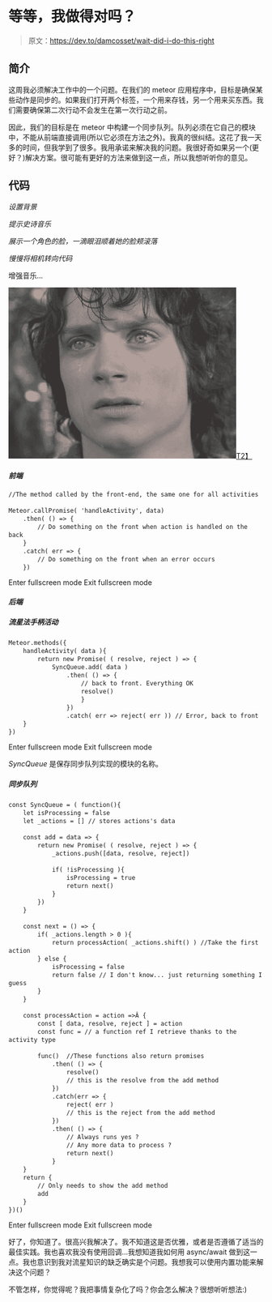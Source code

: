 # 等等，我做得对吗？

> 原文：<https://dev.to/damcosset/wait-did-i-do-this-right>

## 简介

这周我必须解决工作中的一个问题。在我们的 meteor 应用程序中，目标是确保某些动作是同步的。如果我们打开两个标签，一个用来存钱，另一个用来买东西。我们需要确保第二次行动不会发生在第一次行动之前。

因此，我们的目标是在 meteor 中构建一个同步队列。队列必须在它自己的模块中，不能从前端直接调用(所以它必须在方法之外)。我真的很纠结。这花了我一天多的时间，但我学到了很多。我用承诺来解决我的问题。我很好奇如果另一个(更好？)解决方案。很可能有更好的方法来做到这一点，所以我想听听你的意见。

## 代码

*设置背景*

*提示史诗音乐*

*展示一个角色的脸，一滴眼泪顺着她的脸颊滚落*

*慢慢将相机转向代码*

增强音乐...

[![](img/b242b701e8a18368a0128513e2b35390.png)T2】](https://res.cloudinary.com/practicaldev/image/fetch/s--I2pD9DfU--/c_limit%2Cf_auto%2Cfl_progressive%2Cq_auto%2Cw_880/http://www.alicia-logic.com/capsimages/LOTR_Fell086_ElijahWood.jpg)

#### *前端*

```
//The method called by the front-end, the same one for all activities

Meteor.callPromise( 'handleActivity', data)
    .then( () => {
        // Do something on the front when action is handled on the back
    }
    .catch( err => {
        // Do something on the front when an error occurs
    }) 
```

Enter fullscreen mode Exit fullscreen mode

#### *后端*

##### *流星法手柄活动*

```
Meteor.methods({
    handleActivity( data ){
        return new Promise( ( resolve, reject ) => {
            SyncQueue.add( data )
                .then( () => {
                    // back to front. Everything OK
                    resolve()
                    }
                })
                .catch( err => reject( err )) // Error, back to front
    }
}) 
```

Enter fullscreen mode Exit fullscreen mode

*SyncQueue* 是保存同步队列实现的模块的名称。

##### *同步队列*

```
const SyncQueue = ( function(){
    let isProcessing = false
    let _actions = [] // stores actions's data

    const add = data => {
        return new Promise( ( resolve, reject ) => {
            _actions.push([data, resolve, reject])

            if( !isProcessing ){
                isProcessing = true
                return next()
            }
        })
    }

    const next = () => {
        if( _actions.length > 0 ){
            return processAction( _actions.shift() ) //Take the first action 
        } else {
            isProcessing = false
            return false // I don't know... just returning something I guess
        }
    }

    const processAction = action =>Â {
        const [ data, resolve, reject ] = action
        const func = // a function ref I retrieve thanks to the activity type

        func()  //These functions also return promises
            .then( () => {
                resolve() 
                // this is the resolve from the add method 
            })
            .catch(err => {
                reject( err )
                // this is the reject from the add method
            })
            .then( () => {
                // Always runs yes ?
                // Any more data to process ?
                return next()
            }
    }
    return {
        // Only needs to show the add method
        add
    }
})() 
```

Enter fullscreen mode Exit fullscreen mode

好了，你知道了。很高兴我解决了。我不知道这是否优雅，或者是否遵循了适当的最佳实践。我也喜欢我没有使用回调...我想知道我如何用 async/await 做到这一点。我也意识到我对流星知识的缺乏确实是个问题。我想我可以使用内置功能来解决这个问题？

不管怎样，你觉得呢？我把事情复杂化了吗？你会怎么解决？很想听听想法:)